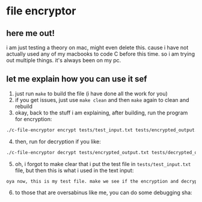 # file encryptor

## here me out! 
i am just testing a theory on mac, might even delete this. cause i have not actually used any of my macbooks to code C before this time. so i am trying out multiple things. it's always been on my pc.

## let me explain how you can use it sef
1. just run `make` to build the file (i have done all the work for you)
2. if you get issues, just use `make clean` and then `make` again to clean and rebuild
3. okay, back to the stuff i am explaining, after building, run the program for encryption:
```bash
./c-file-encryptor encrypt tests/test_input.txt tests/encrypted_output.txt secretkey
```
4. then, run for decryption if you like:
```bash
./c-file-encryptor decrypt tests/encrypted_output.txt tests/decrypted_output.txt secretkey
```
5. oh, i forgot to make clear that i put the test file in `tests/test_input.txt` file, but then this is what i used in the text input:
```markdown
oya now, this is my test file. make we see if the encryption and decryption dey work well.
```
6. to those that are oversabinus like me, you can do some debugging sha:
```c

```